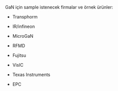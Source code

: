 GaN için sample istenecek firmalar ve örnek ürünler:

* Transphorm
* IR/infineon
* MicroGaN
* RFMD
* Fujitsu
* VisIC
* Texas Instruments

* EPC
